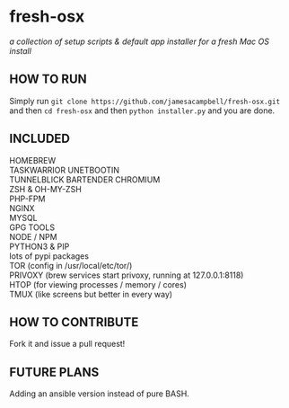 # fresh-osx

_a collection of setup scripts &amp; default app installer for a fresh Mac OS install_

## HOW TO RUN

Simply run `git clone https://github.com/jamesacampbell/fresh-osx.git` and then `cd fresh-osx` and then `python installer.py` and you are done.

## INCLUDED

HOMEBREW  
TASKWARRIOR 
UNETBOOTIN  
TUNNELBLICK 
BARTENDER 
CHROMIUM  
ZSH & OH-MY-ZSH     
PHP-FPM     
NGINX   
MYSQL   
GPG TOOLS   
NODE / NPM      
PYTHON3 & PIP   
lots of pypi packages  
TOR (config in /usr/local/etc/tor/)     
PRIVOXY (brew services start privoxy, running at 127.0.0.1:8118)    
HTOP (for viewing processes / memory / cores)   
TMUX (like screens but better in every way)       

## HOW TO CONTRIBUTE

Fork it and issue a pull request!

## FUTURE PLANS

Adding an ansible version instead of pure BASH.
